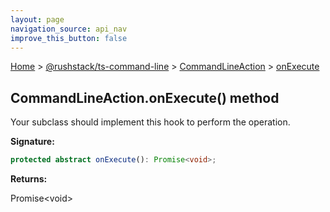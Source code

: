```yaml
---
layout: page
navigation_source: api_nav
improve_this_button: false
---
```



[Home](./index.md) &gt; [@rushstack/ts-command-line](./ts-command-line.md) &gt; [CommandLineAction](./ts-command-line.commandlineaction.md) &gt; [onExecute](./ts-command-line.commandlineaction.onexecute.md)

## CommandLineAction.onExecute() method

Your subclass should implement this hook to perform the operation.

<b>Signature:</b>

```typescript
protected abstract onExecute(): Promise<void>;
```
<b>Returns:</b>

Promise&lt;void&gt;
